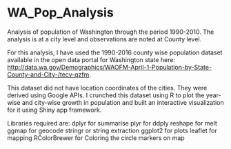 # WA_Pop_Analysis

Analysis of population of Washington through the period 1990-2010. The analysis is at a city level and observations are noted at County level.

For this analysis, I have used the 1990-2016 county wise population dataset available in the open data portal for Washington state here: http://data.wa.gov/Demographics/WAOFM-April-1-Population-by-State-County-and-City-/tecv-qzfm. 

This dataset did not have location coordinates of the cities. They were derived using Google APIs. I crunched this dataset using R to plot the year-wise and city-wise growth in population and built an interactive visualization for it using Shiny app framework.

Libraries required are:
dplyr for summarise
plyr for ddply
reshape for melt
ggmap for geocode
stringr or string extraction
ggplot2 for plots
leaflet for mapping
RColorBrewer for Coloring the circle markers on map

